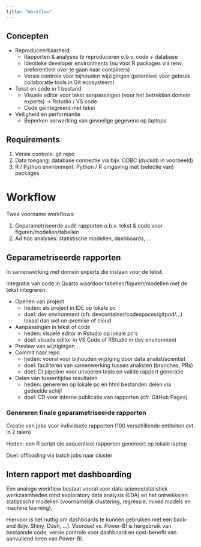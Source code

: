 ```yaml
---
title: "Workflow"
---
```


## Concepten

- Reproduceerbaarheid
	- Rapporten & analyses te reproduceren o.b.v. code + database
	- Identieke developer environments (nu voor R packages via renv, preferentieel over te gaan naar containers)
	- Versie controle voor bijhouden wijzigingen (potentieel voor gebruik collaboratie tools in Git ecosysteem)
- Tekst en code in 1 bestand
	- Visuele editor voor tekst aanpassingen (voor het betrekken domein experts) -> Rstudio / VS code
	- Code geintegreerd met tekst
- Veiligheid en performantie
	- Beperken verwerking van gevoelige gegevens op laptops

## Requirements

1. Versie controle: git repo
2. Data toegang: database connectie via bijv. ODBC (duckdb in voorbeeld)
3. R / Python environment: Python / R omgeving met (selectie van) packages

# Workflow

Twee voorname workflows:

1. Geparametriseerde audit rapporten o.b.v. tekst & code voor figuren/modellen/tabellen
2. Ad hoc analyses: statistische modellen, dashboards, ...

## Geparametriseerde rapporten

In samenwerking met domein experts die instaan voor de tekst.

Integratie van code in Quarto waardoor tabellen/figuren/modellen met de tekst integreren.

- Openen van project
	- heden: als project in IDE op lokale pc
	- doel: dev environment (cfr. devcontainer/codespaces/gitpod/...) lokaal dan wel on-premise of cloud
- Aanpassingen in tekst of code 
	- heden: visuele editor in Rstudio op lokale pc's
	- doel: visuele editor in VS Code of RStudio in dev environment
- Preview van wijzigingen
- Commit naar repo
	- heden: vooral voor bijhouden wijziging door data analist/scientist
	- doel: faciliteren van samenwerking tussen analisten (branches, PRs)
	- doel: CI pipeline voor uitvoeren tests en valide rapport generatie
- Delen van tussentijdse resultaten
	- heden: genereren op lokale pc en html bestanden delen via gedeelde schijf
	- doel: CD voor interne publicatie van rapporten (cfr. GitHub Pages)

### Genereren finale geparametriseerde rapporten

Creatie van jobs voor individuele rapporten (100 verschillende entiteiten evt. in 2 talen)

Heden: een R script die sequentieel rapporten genereert op lokale laptop

Doel: offloading via batch jobs naar cluster

## Intern rapport met dashboarding

Een analoge workflow bestaat vooral voor data science/statistiek werkzaamheden rond exploratory data analysis (EDA) en het ontwikkelen statistische modellen (voornamelijk clustering, regressie, mixed models en machine learning).

Hiervoor is het nuttig om dashboards te kunnen gebruiken met een back-end (bijv. Shiny, Dash, ...).
Voordeel vs. Power-BI is hergebruik van bestaande code, versie controle voor dashboard en cost-benefit van aanvullend leren van Power-BI.
